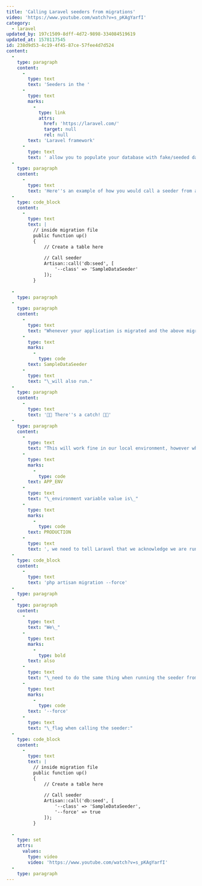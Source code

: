 ```yaml
---
title: 'Calling Laravel seeders from migrations'
video: 'https://www.youtube.com/watch?v=s_pKAgYarfI'
category:
  - laravel
updated_by: 197c1509-8dff-4d72-9898-334084519619
updated_at: 1578117545
id: 238d9d53-4c19-4f45-87ce-57fee4d7d524
content:
  -
    type: paragraph
    content:
      -
        type: text
        text: 'Seeders in the '
      -
        type: text
        marks:
          -
            type: link
            attrs:
              href: 'https://laravel.com/'
              target: null
              rel: null
        text: 'Laravel framework'
      -
        type: text
        text: ' allow you to populate your database with fake/seeded data. As you probably know, you can call a seeder from within a migration using Laravel. This technique is used when you have data in your database that is critical to your codebase, like permissions. Permissions are referenced in your codebase, so they must exist in your database at all times as well.'
  -
    type: paragraph
    content:
      -
        type: text
        text: 'Here''s an example of how you would call a seeder from a migration:'
  -
    type: code_block
    content:
      -
        type: text
        text: |
          // inside migration file
          public function up()
          {
              // Create a table here
          
              // Call seeder
              Artisan::call('db:seed', [
                  '--class' => 'SampleDataSeeder'
              ]);
          }
          
  -
    type: paragraph
  -
    type: paragraph
    content:
      -
        type: text
        text: "Whenever your application is migrated and the above migration is run, the\_"
      -
        type: text
        marks:
          -
            type: code
        text: SampleDataSeeder
      -
        type: text
        text: "\_will also run."
  -
    type: paragraph
    content:
      -
        type: text
        text: '🚨🚨 There''s a catch! 🚨🚨'
  -
    type: paragraph
    content:
      -
        type: text
        text: "This will work fine in our local environment, however when we deploy this to production, the seeder will fail to run. Assuming our\_"
      -
        type: text
        marks:
          -
            type: code
        text: APP_ENV
      -
        type: text
        text: "\_environment variable value is\_"
      -
        type: text
        marks:
          -
            type: code
        text: PRODUCTION
      -
        type: text
        text: ', we need to tell Laravel that we acknowledge we are running this in production:'
  -
    type: code_block
    content:
      -
        type: text
        text: 'php artisan migration --force'
  -
    type: paragraph
  -
    type: paragraph
    content:
      -
        type: text
        text: "We\_"
      -
        type: text
        marks:
          -
            type: bold
        text: also
      -
        type: text
        text: "\_need to do the same thing when running the seeder from within the migration. When it comes down to it, all we're doing is invoking another Artisan command, which has its own set of flags. So to make sure our seeder works in production, pass the\_"
      -
        type: text
        marks:
          -
            type: code
        text: '--force'
      -
        type: text
        text: "\_flag when calling the seeder:"
  -
    type: code_block
    content:
      -
        type: text
        text: |
          // inside migration file
          public function up()
          {
              // Create a table here
          
              // Call seeder
              Artisan::call('db:seed', [
                  '--class' => 'SampleDataSeeder',
                  '--force' => true
              ]);
          }
          
  -
    type: set
    attrs:
      values:
        type: video
        video: 'https://www.youtube.com/watch?v=s_pKAgYarfI'
  -
    type: paragraph
---
```

